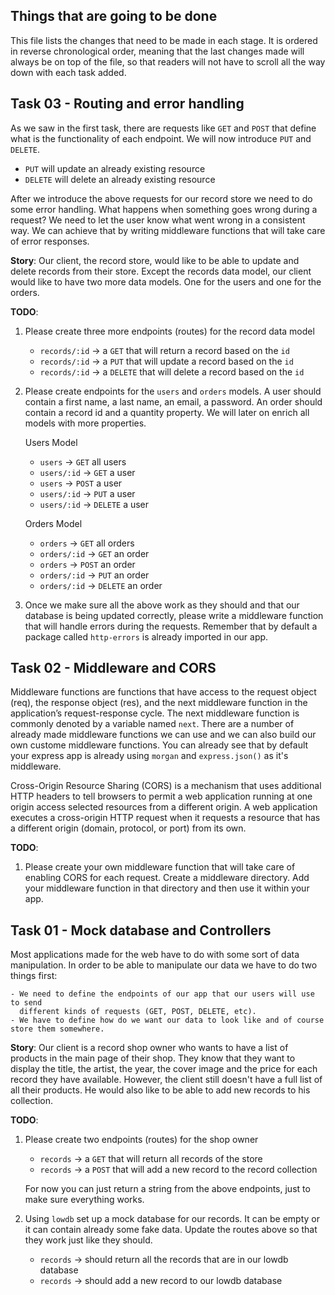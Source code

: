 ## Things that are going to be done

This file lists the changes that need to be made in each stage. It is ordered in reverse chronological order, meaning that the last changes made will always be on top of the file, so that readers will not have to scroll all the way down with each task added.

## Task 03 - Routing and error handling

As we saw in the first task, there are requests like `GET` and `POST` that define what is the functionality of each endpoint. We will now introduce `PUT` and `DELETE`.

- `PUT` will update an already existing resource
- `DELETE` will delete an already existing resource

After we introduce the above requests for our record store we need to do some error handling. What happens when something goes wrong during a request? We need to let the user know what went wrong in a consistent way. We can achieve that by writing middleware functions that will take care of error responses.

**Story**: Our client, the record store, would like to be able to update and delete records from their store. Except the records data model, our client would like to have two more data models. One for the users and one for the orders.

**TODO**:

1. Please create three more endpoints (routes) for the record data model

   - `records/:id` -> a `GET` that will return a record based on the `id`
   - `records/:id` -> a `PUT` that will update a record based on the `id`
   - `records/:id` -> a `DELETE` that will delete a record based on the `id`

2. Please create endpoints for the `users` and `orders` models. A user should contain a first name, a last name, an email, a password. An order should contain a record id and a quantity property. We will later on enrich all models with more properties.

   Users Model

   - `users` -> `GET` all users
   - `users/:id` -> `GET` a user
   - `users` -> `POST` a user
   - `users/:id` -> `PUT` a user
   - `users/:id` -> `DELETE` a user

   Orders Model

   - `orders` -> `GET` all orders
   - `orders/:id` -> `GET` an order
   - `orders` -> `POST` an order
   - `orders/:id` -> `PUT` an order
   - `orders/:id` -> `DELETE` an order

3. Once we make sure all the above work as they should and that our database is being updated correctly, please write a middleware function that will handle errors during the requests. Remember that by default a package called `http-errors` is already imported in our app.

## Task 02 - Middleware and CORS

Middleware functions are functions that have access to the request object (req), the response object (res), and the next middleware function in the application’s request-response cycle. The next middleware function is commonly denoted by a variable named `next`. There are a number of already made middleware functions we can use and we can also build our own custome middleware functions. You can already see that by default your express app is already using `morgan` and `express.json()` as it's middleware.

Cross-Origin Resource Sharing (CORS) is a mechanism that uses additional HTTP headers to tell browsers to permit a web application running at one origin access selected resources from a different origin. A web application executes a cross-origin HTTP request when it requests a resource that has a different origin (domain, protocol, or port) from its own.

**TODO**:

1. Please create your own middleware function that will take care of enabling CORS for each request. Create a middleware directory. Add your middleware function in that directory and then use it within your app.

## Task 01 - Mock database and Controllers

Most applications made for the web have to do with some sort of data manipulation. In order to be able to manipulate our data we have to do two things first:

    - We need to define the endpoints of our app that our users will use to send
      different kinds of requests (GET, POST, DELETE, etc).
    - We have to define how do we want our data to look like and of course store them somewhere.

**Story**: Our client is a record shop owner who wants to have a list of products in the main page of their shop. They know that they want to display the title, the artist, the year, the cover image and the price for each record they have available. However, the client still doesn't have a full list of all their products. He would also like to be able to add new records to his collection.

**TODO**:

1. Please create two endpoints (routes) for the shop owner

   - `records` -> a `GET` that will return all records of the store
   - `records` -> a `POST` that will add a new record to the record collection

   For now you can just return a string from the above endpoints, just to make sure everything works.

2. Using `lowdb` set up a mock database for our records. It can be empty or it can contain already some fake data. Update the routes above so that they work just like they should.

   - `records` -> should return all the records that are in our lowdb database
   - `records` -> should add a new record to our lowdb database
